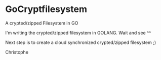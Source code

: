 # GoCryptfilesystem
A crypted/zipped Filesystem in GO

I'm writing the crypted/zipped filesystem in GOLANG. Wait and see ^^

Next step is to create a cloud synchronized crypted/zipped filesystem  ;)

Christophe

